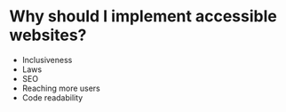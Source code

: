 # Why should I implement accessible websites?
- Inclusiveness
- Laws
- SEO
- Reaching more users
- Code readability

<!--
SEO, Laws, inclusiveness, intuitivness, better UX
https://www.who.int/health-topics/disability#tab=tab_1
-->
